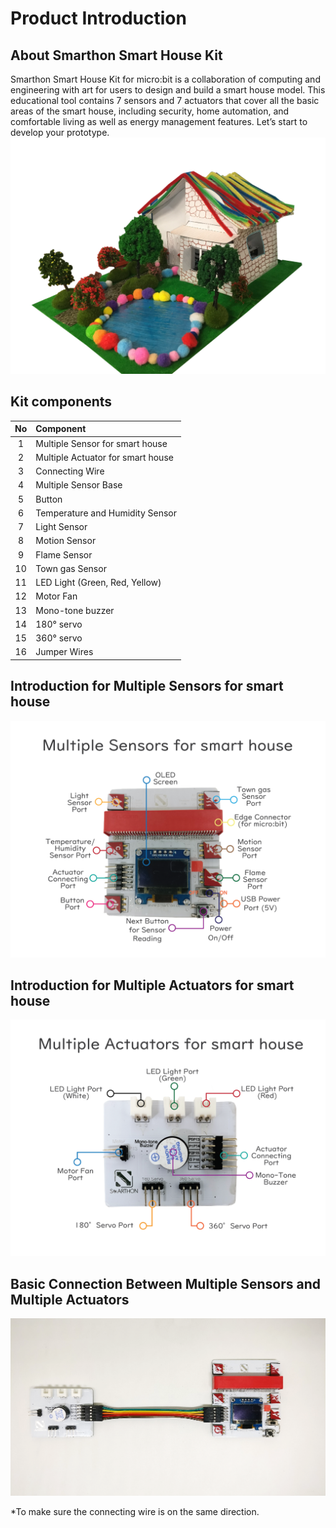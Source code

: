 # Product Introduction

## About Smarthon Smart House Kit
Smarthon Smart House Kit for micro:bit is a collaboration of computing and engineering with art for users to design and build a smart house model. This educational tool contains 7 sensors and 7 actuators that cover all the basic areas of the smart house, including security, home automation, and comfortable living as well as energy management features. Let’s start to develop your prototype. 
![pic](images/01Smarthouse.png)

## Kit components

No | Component
:-: | :--
1|Multiple Sensor for smart house
2|Multiple Actuator for smart house
3|Connecting Wire
4|Multiple Sensor Base
5|Button
6|Temperature and Humidity Sensor
7|Light Sensor
8|Motion Sensor
9|Flame Sensor
10|Town gas Sensor
11|LED Light (Green, Red, Yellow)
12|Motor Fan
13|Mono-tone buzzer
14|180&deg; servo
15|360&deg; servo
16|Jumper Wires

## Introduction for Multiple Sensors for smart house
![pic](images/01Sensors.png)
 
## Introduction for Multiple Actuators for smart house
![pic](images/01Actuators.png)
 
## Basic Connection Between Multiple Sensors and Multiple Actuators
![pic](images/01Connection.png)


<span id="remarks" >*To make sure the connecting wire is on the same direction.</span>